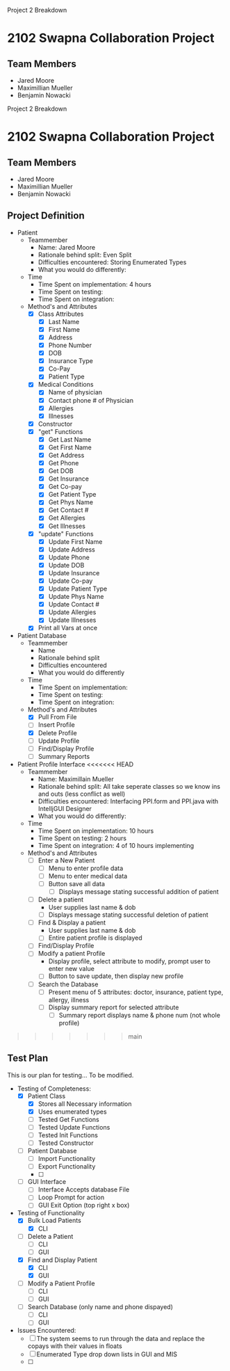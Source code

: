 Project 2 Breakdown

# 2102 Swapna Collaboration Project

## Team Members
- Jared Moore
- Maximillian Mueller
- Benjamin Nowacki

Project 2 Breakdown

# 2102 Swapna Collaboration Project

## Team Members
- Jared Moore
- Maximillian Mueller
- Benjamin Nowacki

## Project Definition
- Patient
	- Teammember
		- Name: Jared Moore
		- Rationale behind split: Even Split
		- Difficulties encountered: Storing Enumerated Types
		- What you would do differently:
	- Time
		- Time Spent on implementation: 4 hours
		- Time Spent on testing: 
		- Time Spent on integration:
	- Method's and Attributes
        - [x]   Class Attributes
            - [x]   Last Name
            - [x]   First Name
            - [x]   Address
            - [x]   Phone Number
            - [x]   DOB
            - [x]   Insurance Type
            - [x]   Co-Pay
            - [x]   Patient Type
        - [x]   Medical Conditions
            - [x]   Name of physician
            - [x]   Contact phone # of Physician
            - [x]   Allergies
            - [x]   Illnesses
        - [x]   Constructor
        - [x]   "get" Functions
            - [x]   Get Last Name
            - [x]   Get First Name
            - [x]   Get Address
            - [x]   Get Phone
            - [x]   Get DOB
            - [x]   Get Insurance
            - [x]   Get Co-pay
            - [x]   Get Patient Type
            - [x]   Get Phys Name
            - [x]   Get Contact #
            - [x]   Get Allergies
            - [x]   Get Illnesses
        - [x]   "update" Functions
            - [x]   Update First Name
            - [x]   Update Address
            - [x]   Update Phone
            - [x]   Update DOB
            - [x]   Update Insurance
            - [x]   Update Co-pay
            - [x]   Update Patient Type
            - [x]   Update Phys Name
            - [x]   Update Contact #
            - [x]   Update Allergies
            - [x]   Update Illnesses
        - [x] Print all Vars at once
- Patient Database
	- Teammember
		- Name
		- Rationale behind split
		- Difficulties encountered
		- What you would do differently
	- Time
		- Time Spent on implementation:
		- Time Spent on testing:
		- Time Spent on integration:
	- Method's and Attributes
		- [x] Pull From File
		- [ ]   Insert Profile
		- [x]   Delete Profile
		- [ ]   Update Profile
		- [ ]   Find/Display Profile
		- [ ]   Summary Reports
- Patient Profile Interface
<<<<<<< HEAD
	- Teammember
		- Name: Maximillain Mueller
		- Rationale behind split: All take seperate classes so we know ins and outs (less conflict as well)
		- Difficulties encountered: Interfacing PPI.form and PPI.java with IntelljGUI Designer
		- What you would do differently: 
	- Time
		- Time Spent on implementation: 10 hours
		- Time Spent on testing: 2 hours
		- Time Spent on integration: 4 of 10 hours implementing
    - Method's and Attributes
        - [ ]   Enter a New Patient
            - [ ] Menu to enter profile data
            - [ ] Menu to enter medical data
            - [ ] Button save all data
                - [ ] Displays message stating successful addition of patient  
        - [ ]   Delete a patient
            - User supplies last name & dob
            - [ ] Displays message stating successful deletion of patient
        - [ ]   Find & Display a patient
            - User supplies last name & dob
            - [ ] Entire patient profile is displayed
        - [ ]   Find/Display Profile
        - [ ]   Modify a patient Profile
            - Display profile, select attribute to modify, prompt user to enter new value
            - [ ] Button to save update, then display new profile
        - [ ]   Search the Database
            - [ ] Present menu of 5 attributes: doctor, insurance, patient type, allergy, illness
            - [ ] Display summary report for selected attribute
                - [ ] Summary report displays name & phone num (not whole profile) 
>>>>>>> main

## Test Plan
This is our plan for testing... To be modified.
- Testing of Completeness:
  - [x] Patient Class
    - [x] Stores all Necessary information
    - [x] Uses enumerated types
    - [ ] Tested Get Functions
    - [ ] Tested Update Functions
    - [ ] Tested Init Functions
    - [ ] Tested Constructor
  - [ ] Patient Database
    - [ ] Import Functionality
    - [ ] Export Functionality
    - [ ] 
  - [ ] GUI Interface
    - [ ] Interface Accepts database File
    - [ ] Loop Prompt for action
    - [ ] GUI Exit Option (top right x box)
- Testing of Functionality
  - [x] Bulk Load Patients
    - [x] CLI
  - [ ] Delete a Patient
    - [ ] CLI
    - [ ] GUI
  - [x] Find and Display Patient
    - [x] CLI
    - [x] GUI
  - [ ] Modify a Patient Profile
    - [ ] CLI
    - [ ] GUI
  - [ ] Search Database (only name and phone dispayed)
    - [ ] CLI
    - [ ] GUI
- Issues Encountered:
  - [ ] The system seems to run through the data and replace the copays with their values in floats
  - [ ] Enumerated Type drop down lists in GUI and MIS
  - [ ] 